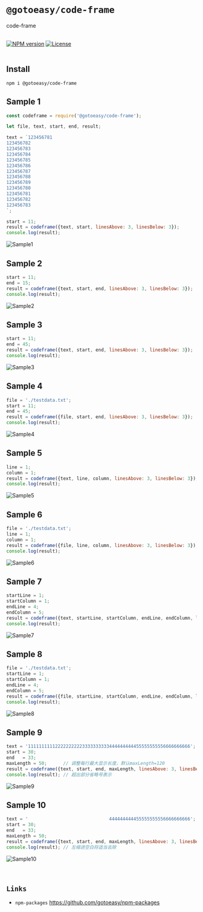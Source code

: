 # `@gotoeasy/code-frame`
code-frame
<br>
<br>

[![NPM version](https://img.shields.io/npm/v/@gotoeasy/code-frame.svg)](https://www.npmjs.com/package/@gotoeasy/code-frame)
[![License](https://img.shields.io/badge/License-Apache%202-brightgreen.svg)](http://www.apache.org/licenses/LICENSE-2.0)
<br>
<br>

## Install
```
npm i @gotoeasy/code-frame
```

## Sample 1
```js
const codeframe = require('@gotoeasy/code-frame');

let file, text, start, end, result;

text = `123456781
123456782
123456783
123456784
123456785
123456786
123456787
123456788
123456789
123456780
123456781
123456782
123456783
`;

start = 11;
result = codeframe({text, start, linesAbove: 3, linesBelow: 3});
console.log(result);
```
![Sample1](https://github.com/gotoeasy/npm-packages/blob/master/code-frame/img/img1.png)
<br>

## Sample 2
```js
start = 11;
end = 15;
result = codeframe({text, start, end, linesAbove: 3, linesBelow: 3});
console.log(result);
```
![Sample2](https://github.com/gotoeasy/npm-packages/blob/master/code-frame/img/img2.png)
<br>

## Sample 3
```js
start = 11;
end = 45;
result = codeframe({text, start, end, linesAbove: 3, linesBelow: 3});
console.log(result);
```
![Sample3](https://github.com/gotoeasy/npm-packages/blob/master/code-frame/img/img3.png)
<br>

## Sample 4
```js
file = './testdata.txt';
start = 11;
end = 45;
result = codeframe({file, start, end, linesAbove: 3, linesBelow: 3});
console.log(result);
```
![Sample4](https://github.com/gotoeasy/npm-packages/blob/master/code-frame/img/img3.png)
<br>

## Sample 5
```js
line = 1;
column = 1;
result = codeframe({text, line, column, linesAbove: 3, linesBelow: 3});
console.log(result);
```
![Sample5](https://github.com/gotoeasy/npm-packages/blob/master/code-frame/img/img1.png)
<br>

## Sample 6
```js
file = './testdata.txt';
line = 1;
column = 1;
result = codeframe({file, line, column, linesAbove: 3, linesBelow: 3});
console.log(result);
```
![Sample6](https://github.com/gotoeasy/npm-packages/blob/master/code-frame/img/img1.png)
<br>

## Sample 7
```js
startLine = 1;
startColumn = 1;
endLine = 4;
endColumn = 5;
result = codeframe({text, startLine, startColumn, endLine, endColumn, linesAbove: 3, linesBelow: 3});
console.log(result);
```
![Sample7](https://github.com/gotoeasy/npm-packages/blob/master/code-frame/img/img3.png)
<br>

## Sample 8
```js
file = './testdata.txt';
startLine = 1;
startColumn = 1;
endLine = 4;
endColumn = 5;
result = codeframe({file, startLine, startColumn, endLine, endColumn, linesAbove: 3, linesBelow: 3});
console.log(result);
```
![Sample8](https://github.com/gotoeasy/npm-packages/blob/master/code-frame/img/img3.png)
<br>

## Sample 9
```js
text = '111111111122222222223333333333444444444455555555556666666666';
start = 30;
end   = 33;
maxLength = 50;      // 调整每行最大显示长度，默认maxLength=120
result = codeframe({text, start, end, maxLength, linesAbove: 3, linesBelow: 3});
console.log(result); // 超出部分省略号表示
```
![Sample9](https://github.com/gotoeasy/npm-packages/blob/master/code-frame/img/img9.png)
<br>

## Sample 10
```js
text = '                              444444444455555555556666666666';
start = 30;
end   = 33;
maxLength = 50;
result = codeframe({text, start, end, maxLength, linesAbove: 3, linesBelow: 3});
console.log(result); // 左缩进空白将适当去除
```
![Sample10](https://github.com/gotoeasy/npm-packages/blob/master/code-frame/img/img10.png)
<br>

<br>

## `Links`
* `npm-packages` https://github.com/gotoeasy/npm-packages

